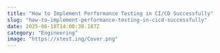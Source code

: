 ```yaml
---
title: "How to Implement Performance Testing in CI/CD Successfully"
slug: "how-to-implement-performance-testing-in-cicd-successfully"
date: 2025-06-18T14:00:38.187Z
category: "Engineering"
image: "https://xtest.ing/Cover.png"
---
```



